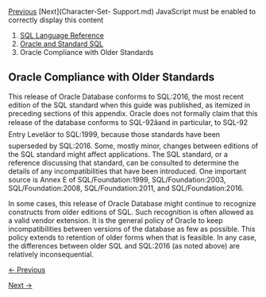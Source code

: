 [Previous](Oracle-Extensions-to-Standard-SQL.md) [Next](Character-Set-
Support.md) JavaScript must be enabled to correctly display this content

  1. [SQL Language Reference ](index.md)
  2. [ Oracle and Standard SQL](Oracle-and-Standard-SQL.md)
  3. Oracle Compliance with Older Standards

## Oracle Compliance with Older Standards

This release of Oracle Database conforms to SQL:2016, the most recent edition
of the SQL standard when this guide was published, as itemized in preceding
sections of this appendix. Oracle does not formally claim that this release of
the database conforms to SQL-92âand in particular, to SQL-92 Entry
Levelâor to SQL:1999, because those standards have been superseded by
SQL:2016. Some, mostly minor, changes between editions of the SQL standard
might affect applications. The SQL standard, or a reference discussing that
standard, can be consulted to determine the details of any incompatibilities
that have been introduced. One important source is Annex E of
SQL/Foundation:1999, SQL/Foundation:2003, SQL/Foundation:2008,
SQL/Foundation:2011, and SQL/Foundation:2016.

In some cases, this release of Oracle Database might continue to recognize
constructs from older editions of SQL. Such recognition is often allowed as a
valid vendor extension. It is the general policy of Oracle to keep
incompatibilities between versions of the database as few as possible. This
policy extends to retention of older forms when that is feasible. In any case,
the differences between older SQL and SQL:2016 (as noted above) are relatively
inconsequential.


[← Previous](Oracle-Extensions-to-Standard-SQL.md)

[Next →](Character-Set-Support.md)

